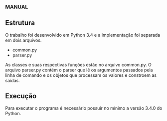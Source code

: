 ### MANUAL

## Estrutura

O trabalho foi desenvolvido em Python 3.4 e a implementação foi separada em dois arquivos.
* common.py
* parser.py

As classes e suas respectivas funções estão no arquivo common.py. O arquivo parser.py contém o parser 
que lê os argumentos passados pela linha de comando e os objetos que processam os valores e constroem as saídas.

## Execução

Para executar o programa é necessário possuir no mínimo a versão 3.4.0 do Python.
